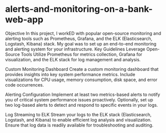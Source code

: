 # alerts-and-monitoring-on-a-bank-web-app
Objective
In this project, I workED with popular open-source monitoring and alerting tools such as Prometheus, Grafana, and the ELK (Elasticsearch, Logstash, Kibana) stack. My goal was to set up an end-to-end monitoring and alerting system for your infrastructure.
Key Guidelines
Leverage Open-Source Tools
Utilize Prometheus for metrics collection, Grafana for visualization, and the ELK stack for log management and analysis.

Custom Monitoring Dashboard
Create a custom monitoring dashboard that provides insights into key system performance metrics. Include visualizations for CPU usage, memory consumption, disk space, and error code occurrences.

Alerting Configuration
Implement at least two metrics-based alerts to notify you of critical system performance issues proactively. Optionally, set up two log-based alerts to detect and respond to specific events in your logs.

Log Streaming to ELK
Stream your logs to the ELK stack (Elasticsearch, Logstash, and Kibana) to enable efficient log analysis and visualization. Ensure that log data is readily available for troubleshooting and auditing.
